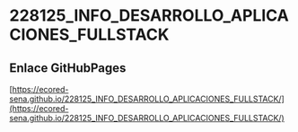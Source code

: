 # **228125_INFO_DESARROLLO_APLICACIONES_FULLSTACK**

## **Enlace GitHubPages**

[https://ecored-sena.github.io/228125_INFO_DESARROLLO_APLICACIONES_FULLSTACK/](https://ecored-sena.github.io/228125_INFO_DESARROLLO_APLICACIONES_FULLSTACK/)

#
